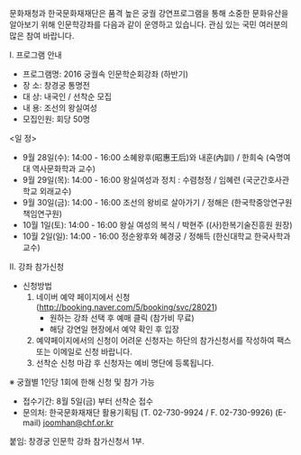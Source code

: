 문화재청과 한국문화재재단은 품격 높은 궁궐 강연프로그램을 통해 소중한 문화유산을 알아보기 위해 인문학강좌를 다음과 같이 운영하고 있습니다. 관심 있는 국민 여러분의 많은 참여 바랍니다.

Ⅰ. 프로그램 안내
- 프로그램명: 2016 궁궐속 인문학순회강좌 (하반기)
- 장 소: 창경궁 통명전
- 대 상: 내국인 / 선착순 모집
- 내 용: 조선의 왕실여성
- 모집인원: 회당 50명

<일 정>
- 9월 28일(수): 14:00 - 16:00 소혜왕후(昭惠王后)와 내훈(內訓) / 한희숙 (숙명여대 역사문화학과 교수)
- 9월 29일(목): 14:00 - 16:00 왕실여성과 정치 : 수렴청정 / 임혜련 (국군간호사관학교 외래교수)
- 9월 30일(금): 14:00 - 16:00 조선의 왕비로 살아가기 / 정해은 (한국학중앙연구원 책임연구원)
- 10월 1일(토): 14:00 - 16:00 왕실 여성의 복식 / 박현주 ((사)한복기술진흥원 원장)
- 10월 2일(일): 14:00 - 16:00 정순왕후와 혜경궁 / 정해득 (한신대학교 한국사학과 교수)

Ⅱ. 강좌 참가신청
- 신청방법
  1. 네이버 예약 페이지에서 신청 (http://booking.naver.com/5/booking/svc/28021)
     - 원하는 강좌 선택 후 예매 클릭 (참가비 무료)
     - 해당 강연일 현장에서 예약 확인 후 입장
  2. 예약페이지에서의 신청이 어려운 신청자는 하단의 참가신청서를 작성하여 팩스 또는 이메일로 신청 바랍니다.
  3. 선착순 신청 마감 후 신청자는 예비 명단에 등록됩니다.

※ 궁궐별 1인당 1회에 한해 신청 및 참가 가능
- 접수기간: 8월 5일(금) 부터 선착순 접수
- 문의처: 한국문화재재단 활용기획팀 (T. 02-730-9924 / F. 02-730-9926)
  (E-mail) joomhan@chf.or.kr

붙임: 창경궁 인문학 강좌 참가신청서 1부.